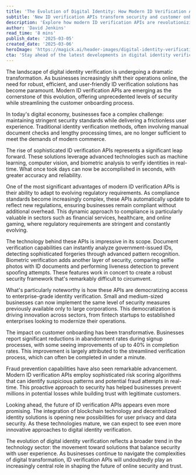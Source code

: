 ```yaml
---
title: 'The Evolution of Digital Identity: How Modern ID Verification APIs are Reshaping Security'
subtitle: 'New ID verification APIs transform security and customer onboarding'
description: 'Explore how modern ID verification APIs are revolutionizing digital security and customer onboarding. Learn about the latest advances in identity verification technology, from biometric authentication to real-time fraud prevention, and discover how businesses are leveraging these tools to build trust while streamlining operations.'
author: 'David Jenkins'
read_time: '8 mins'
publish_date: '2025-03-05'
created_date: '2025-03-06'
heroImage: 'https://magick.ai/header-images/digital-identity-verification-api.jpg'
cta: 'Stay ahead of the latest developments in digital identity verification and security compliance. Follow us on LinkedIn for regular updates, expert insights, and industry analysis that can help your business thrive in the digital age.'
---
```


The landscape of digital identity verification is undergoing a dramatic transformation. As businesses increasingly shift their operations online, the need for robust, efficient, and user-friendly ID verification solutions has become paramount. Modern ID verification APIs are emerging as the cornerstone of this evolution, offering unprecedented levels of security while streamlining the customer onboarding process.

In today's digital economy, businesses face a complex challenge: maintaining stringent security standards while delivering a frictionless user experience. Traditional identity verification methods, often involving manual document checks and lengthy processing times, are no longer sufficient to meet the demands of modern commerce.

The rise of sophisticated ID verification APIs represents a significant leap forward. These solutions leverage advanced technologies such as machine learning, computer vision, and biometric analysis to verify identities in real-time. What once took days can now be accomplished in seconds, with greater accuracy and reliability.

One of the most significant advantages of modern ID verification APIs is their ability to adapt to evolving regulatory requirements. As compliance standards become increasingly complex, these APIs automatically update to reflect new regulations, ensuring businesses remain compliant without additional overhead. This dynamic approach to compliance is particularly valuable in sectors such as financial services, healthcare, and online gaming, where regulatory requirements are stringent and constantly evolving.

The technology behind these APIs is impressive in its scope. Document verification capabilities can instantly analyze government-issued IDs, detecting sophisticated forgeries through advanced pattern recognition. Biometric verification adds another layer of security, comparing selfie photos with ID documents and performing liveness detection to prevent spoofing attempts. These features work in concert to create a robust security framework that's remarkably difficult to circumvent.

What's particularly noteworthy is how these APIs are democratizing access to enterprise-grade identity verification. Small and medium-sized businesses can now implement the same level of security measures previously available only to large corporations. This democratization is driving innovation across sectors, from fintech startups to established enterprises looking to modernize their operations.

The impact on customer onboarding has been transformative. Businesses report significant reductions in abandonment rates during signup processes, with some seeing improvements of up to 40% in completion rates. This improvement is largely attributed to the streamlined verification process, which can often be completed in under a minute.

Fraud prevention capabilities have also seen remarkable advancement. Modern ID verification APIs employ sophisticated risk scoring algorithms that can identify suspicious patterns and potential fraud attempts in real-time. This proactive approach to security has helped businesses prevent millions in potential losses while building trust with legitimate customers.

Looking ahead, the future of ID verification APIs appears even more promising. The integration of blockchain technology and decentralized identity solutions is opening new possibilities for user privacy and data security. As these technologies mature, we can expect to see even more innovative approaches to digital identity verification.

The evolution of digital identity verification reflects a broader trend in the technology sector: the movement toward solutions that balance security with user experience. As businesses continue to navigate the complexities of digital transformation, ID verification APIs will undoubtedly play an increasingly central role in shaping the future of online security and trust.